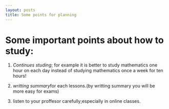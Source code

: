 ```yaml
---
layout: posts
title: Some points for planning
---
```


# Some important points about how to study:

1. *Continues studing*; for example it is better to study mathematics one hour on each day instead of studying mathematics once a week for ten hours!

2. *writting summary*for each lessons.(by writting summary you will be more easy for exams)

3. listen to your proffesor carefully;especially in online classes.